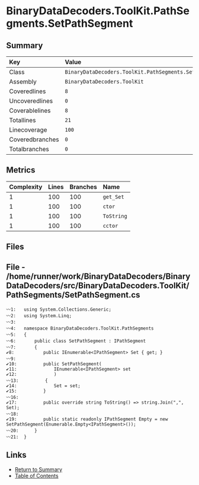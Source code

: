 ﻿# BinaryDataDecoders.ToolKit.PathSegments.SetPathSegment

## Summary

| Key             | Value                                                    |
| :-------------- | :------------------------------------------------------- |
| Class           | `BinaryDataDecoders.ToolKit.PathSegments.SetPathSegment` |
| Assembly        | `BinaryDataDecoders.ToolKit`                             |
| Coveredlines    | `8`                                                      |
| Uncoveredlines  | `0`                                                      |
| Coverablelines  | `8`                                                      |
| Totallines      | `21`                                                     |
| Linecoverage    | `100`                                                    |
| Coveredbranches | `0`                                                      |
| Totalbranches   | `0`                                                      |

## Metrics

| Complexity | Lines | Branches | Name       |
| :--------- | :---- | :------- | :--------- |
| 1          | 100   | 100      | `get_Set`  |
| 1          | 100   | 100      | `ctor`     |
| 1          | 100   | 100      | `ToString` |
| 1          | 100   | 100      | `cctor`    |

## Files

## File - /home/runner/work/BinaryDataDecoders/BinaryDataDecoders/src/BinaryDataDecoders.ToolKit/PathSegments/SetPathSegment.cs

```CSharp
〰1:   using System.Collections.Generic;
〰2:   using System.Linq;
〰3:   
〰4:   namespace BinaryDataDecoders.ToolKit.PathSegments
〰5:   {
〰6:       public class SetPathSegment : IPathSegment
〰7:       {
✔8:           public IEnumerable<IPathSegment> Set { get; }
〰9:   
✔10:          public SetPathSegment(
✔11:              IEnumerable<IPathSegment> set
✔12:              )
〰13:          {
✔14:              Set = set;
✔15:          }
〰16:  
✔17:          public override string ToString() => string.Join(",", Set);
〰18:  
✔19:          public static readonly IPathSegment Empty = new SetPathSegment(Enumerable.Empty<IPathSegment>());
〰20:      }
〰21:  }
```

## Links

* [Return to Summary](Summary.md)
* [Table of Contents](../TOC.md)

